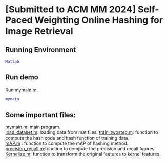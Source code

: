 # [Submitted to ACM MM 2024] Self-Paced Weighting Online Hashing for Image Retrieval


## Running Environment
```matlab
Matlab
```

## Run demo

Run mymain.m.

```matlab
mymain
```

## Some important files:
[mymain.m](./mymain.m): main program.  
[load_dataset.m](load_dataset.m): loading data from mat files. 
[train_twostep.m](train_twostep.m): function to compute the hash code and hash function of training data.    
[mAP.m](mAP.m) : function to compute the mAP of hashing method.
[precision_recall.m](precision_recall.m):function to compute the precision and recall figures.
[Kernelize.m](Kernelize.m): function to transform the original features to kernel features.  

